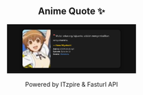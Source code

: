 <h2 align="center">Anime Quote ✨</h2>
<p align="center">
  <img src="quotes-img/2025-04-28_18-00-07.png" alt="Hana Miyakoshi" width="300"/>
</p>

<p align="center">Powered by ITzpire & Fasturl API</p>
